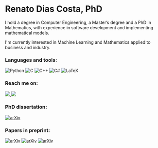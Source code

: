 # Renato Dias Costa, PhD

I hold a degree in Computer Engineering, a Master’s degree and a PhD in Mathematics, with experience in software development and implementing mathematical models. 

I'm currently interested in Machine Learning and Mathematics applied to business and industry.

### Languages and tools:
![Python](https://img.shields.io/badge/python-3670A0?style=for-the-badge&logo=python&logoColor=ffdd54)
![C](https://img.shields.io/badge/C-00599C?style=for-the-badge&logo=c&logoColor=white)
![C++](https://img.shields.io/badge/C%2B%2B-00599C?style=for-the-badge&logo=c%2B%2B&logoColor=white)
![C#](https://img.shields.io/badge/C%23-239120?style=for-the-badge&logo=c-sharp&logoColor=white)
![LaTeX](https://img.shields.io/badge/latex-%23008080.svg?style=for-the-badge&logo=latex&logoColor=white)

### Reach me on:

<div>

  <a href = "mailto:renatodiascosta89@gmail.com"> 
    <img src="https://img.shields.io/badge/-Gmail-%23333?style=for-the-badge&logo=gmail&logoColor=white" target="_blank">  
  </a>
  
  <a href="https://www.linkedin.com/in/renatodiascosta" target="_blank">
    <img src="https://img.shields.io/badge/-LinkedIn-%230077B5?style=for-the-badge&logo=linkedin&logoColor=white" target="_blank">
  </a>
  
</div>

### PhD dissertation:

[![arXiv](https://img.shields.io/badge/arXiv-1234.56789-b31b1b.svg?style=for-the-badge)](https://arxiv.org/abs/2302.05485)

### Papers in preprint:

[![arXiv](https://img.shields.io/badge/arXiv-1234.56789-0ac730.svg?style=for-the-badge)](https://arxiv.org/abs/2206.03549)
[![arXiv](https://img.shields.io/badge/arXiv-1234.56789-2d9fc2.svg?style=for-the-badge)](https://arxiv.org/abs/2301.03137)
[![arXiv](https://img.shields.io/badge/arXiv-1234.56789-bf1f9f.svg?style=for-the-badge)](https://arxiv.org/abs/2205.07801)


